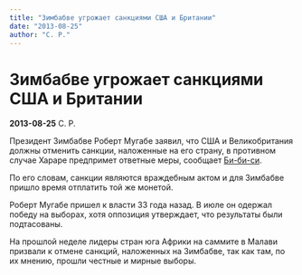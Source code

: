 ```yaml
---
title: "Зимбабве угрожает санкциями США и Британии"
date: "2013-08-25"
author: "С. Р."
---
```


# Зимбабве угрожает санкциями США и Британии

**2013-08-25** С. Р.

Президент Зимбабве Роберт Мугабе заявил, что США и Великобритания должны отменить санкции, наложенные на его страну, в противном случае Хараре предпримет ответные меры, сообщает [Би-би-си](http://www.bbc.co.uk/russian/).

По его словам, санкции являются враждебным актом и для Зимбабве пришло время отплатить той же монетой.

Роберт Мугабе пришел к власти 33 года назад. В июле он одержал победу на выборах, хотя оппозиция утверждает, что результаты были подтасованы.

На прошлой неделе лидеры стран юга Африки на саммите в Малави призвали к отмене санкций, наложенных на Зимбабве, так как там, по их мнению, прошли честные и мирные выборы.